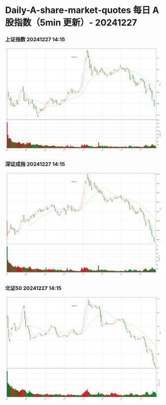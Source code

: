 
# Daily-A-share-market-quotes 每日 A 股指数（5min 更新）- 20241227

### 上证指数 20241227 14:15
![](./fig/2024/12/20241227-sh000001.png)

### 深证成指 20241227 14:15
![](./fig/2024/12/20241227-sz399001.png)

### 北证50 20241227 14:15
![](./fig/2024/12/20241227-bj899050.png)
